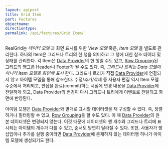 ```yaml
---
layout: apipost
title: Grid Item
part: Fectures
objectname: 
directiontype: 
permalink: /api/fectures/Grid Item/
---
```



RealGrid는 *데이터 모델* 과 화면 표시를 위한 *View 모델* 혹은, *Item 모델* 을 별도로 관리한다. 하나의 Item은 그리드나 트리의 한 행을 의미하고 그 행에 대한 참조 데이터 및 상태를 관리한다. 각 Item은 [Data Provider](/api/fectures/)의 한 행일 수도 있고, [Row Grouping](/api/fectures/)된 그리드의 행그룹 Header나 Footer가 될 수도 있다. 즉, *그리드나 트리는 Data 모델이 아니라 Item 모델을 화면에 표시* 한다. 그리드나 트리가 직접 [Data Provider](/api/fectures/)에 연결되지 않고 아이템 모델을 통해 참조한다. 수정/추가/삭제 등 사용자 편집 역시 Item 모델 수준에서 처리되고, 편집을 완료(commit)하는 시점에 변경 내용을 [Data Provider](/api/fectures/)에 전달하게 되고, Data Provider의 변경이 다시 그리드나 트리에게 이벤트로 전달되고 화면에 반영된다.

아이템 모델은 [Data Provider](/api/fectures/)와 별개로 표시할 데이터셋을 재 구성할 수 있다. 즉, 정렬하거나 필터링할 수 있고, [Row Grouping](/api/fectures/)을 할 수도 있다. 이 때 [Data Provider](/api/fectures/)의 원본 데이터셋은 변경되지 않는다. 이것 때문에 데이터셋의 행 개수와 그리드나 트리에 표시되는 아이템의 개수가 다를 수 있고, 순서도 당연히 달라질 수 있다. 또한, 사용자가 행 삽입이나 추가를 실행 중이라면 [Data Provider](/api/fectures/)에 존재하지 않는 데이터행 하나가 아이템 모델에 생성되기도 한다.
